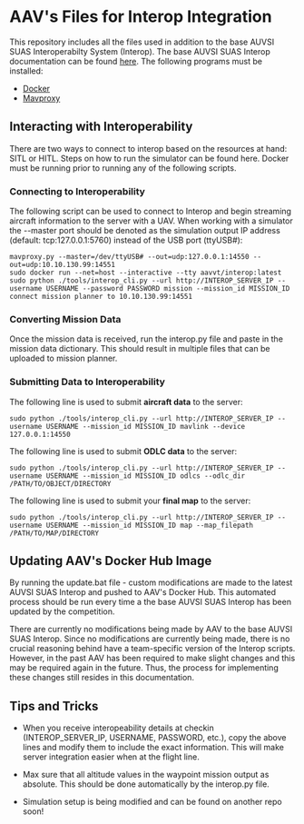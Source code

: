 # AAV's Files for Interop Integration
This repository includes all the files used in addition to the base AUVSI SUAS Interoperabilty System (Interop). The base AUVSI SUAS Interop documentation can be found [here](https://github.com/auvsi-suas/interop). The following programs must be installed:

- [Docker](https://docs.docker.com/get-started/)
- [Mavproxy](https://ardupilot.org/mavproxy/docs/getting_started/download_and_installation.html#)

## Interacting with Interoperability
There are two ways to connect to interop based on the resources at hand: SITL or HITL. Steps on how to run the simulator can be found here. Docker must be running prior to running any of the following scripts.

### Connecting to Interoperability

The following script can be used to connect to Interop and begin streaming aircraft information to the server with a UAV. When working with a simulator the --master port should be denoted as the simulation output IP address (default: tcp:127.0.0.1:5760) instead of the USB port (ttyUSB#):
```
mavproxy.py --master=/dev/ttyUSB# --out=udp:127.0.0.1:14550 --out=udp:10.10.130.99:14551
sudo docker run --net=host --interactive --tty aavvt/interop:latest
sudo python ./tools/interop_cli.py --url http://INTEROP_SERVER_IP --username USERNAME --password PASSWORD mission --mission_id MISSION_ID
connect mission planner to 10.10.130.99:14551
```

### Converting Mission Data

Once the mission data is received, run the interop.py file and paste in the mission data dictionary. This should result in multiple files that can be uploaded to mission planner.

### Submitting Data to Interoperability

The following line is used to submit **aircraft data** to the server:
```
sudo python ./tools/interop_cli.py --url http://INTEROP_SERVER_IP --username USERNAME --mission_id MISSION_ID mavlink --device 127.0.0.1:14550
```
The following line is used to submit **ODLC data** to the server:
```
sudo python ./tools/interop_cli.py --url http://INTEROP_SERVER_IP --username USERNAME --mission_id MISSION_ID odlcs --odlc_dir /PATH/TO/OBJECT/DIRECTORY
```
The following line is used to submit your **final map** to the server: 
```
sudo python ./tools/interop_cli.py --url http://INTEROP_SERVER_IP --username USERNAME --mission_id MISSION_ID map --map_filepath /PATH/TO/MAP/DIRECTORY
```

## Updating AAV's Docker Hub Image

By running the update.bat file - custom modifications are made to the latest AUVSI SUAS Interop and pushed to AAV's Docker Hub. This automated process should be run every time a the base AUVSI SUAS Interop has been updated by the competition.

There are currently no modifications being made by AAV to the base AUVSI SUAS Interop. Since no modifications are currently being made, there is no crucial reasoning behind have a team-specific version of the Interop scripts. However, in the past AAV has been required to make slight changes and this may be required again in the future. Thus, the process for implementing these changes still resides in this documentation.


## Tips and Tricks

- When you receive interopeability details at checkin (INTEROP_SERVER_IP, USERNAME, PASSWORD, etc.), copy the above lines and modify them to include the exact information. This will make server integration easier when at the flight line.

- Max sure that all altitude values in the waypoint mission output as absolute. This should be done automatically by the interop.py file.

- Simulation setup is being modified and can be found on another repo soon!
